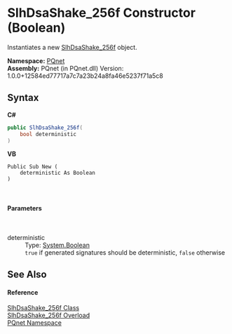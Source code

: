 # SlhDsaShake_256f Constructor (Boolean)
 

Instantiates a new <a href="0da939c6-843b-edd7-e3cb-975c85d78296.md">SlhDsaShake_256f</a> object.

**Namespace:**&nbsp;<a href="fc4f881f-e121-9cf0-ed49-65bf6b5a005d.md">PQnet</a><br />**Assembly:**&nbsp;PQnet (in PQnet.dll) Version: 1.0.0+12584ed77717a7c7a23b24a8fa46e5237f71a5c8

## Syntax

**C#**<br />
``` C#
public SlhDsaShake_256f(
	bool deterministic
)
```

**VB**<br />
``` VB
Public Sub New ( 
	deterministic As Boolean
)
```

<br />

#### Parameters
&nbsp;<dl><dt>deterministic</dt><dd>Type: <a href="https://docs.microsoft.com/dotnet/api/system.boolean" target="_blank" rel="noopener noreferrer">System.Boolean</a><br />`true` if generated signatures should be deterministic, `false` otherwise</dd></dl>

## See Also


#### Reference
<a href="0da939c6-843b-edd7-e3cb-975c85d78296.md">SlhDsaShake_256f Class</a><br /><a href="ea10f56f-d6a2-fe7d-4672-a59ed4233db9.md">SlhDsaShake_256f Overload</a><br /><a href="fc4f881f-e121-9cf0-ed49-65bf6b5a005d.md">PQnet Namespace</a><br />